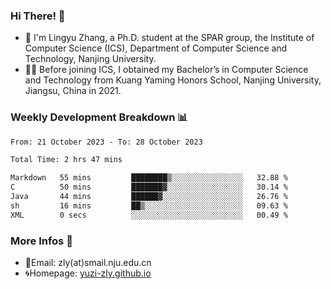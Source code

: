 ### Hi There! 👋 
- 🐳 I'm Lingyu Zhang, a Ph.D. student at the SPAR group, the Institute of Computer Science (ICS), Department of Computer Science and Technology, Nanjing University.
- 🧑‍🎓 Before joining ICS, I obtained my Bachelor’s in Computer Science and Technology from Kuang Yaming Honors School, Nanjing University, Jiangsu, China in 2021.

### Weekly Development Breakdown :bar_chart:

<!--START_SECTION:waka-->

```txt
From: 21 October 2023 - To: 28 October 2023

Total Time: 2 hrs 47 mins

Markdown   55 mins         ████████▒░░░░░░░░░░░░░░░░   32.88 %
C          50 mins         ███████▓░░░░░░░░░░░░░░░░░   30.14 %
Java       44 mins         ██████▓░░░░░░░░░░░░░░░░░░   26.76 %
sh         16 mins         ██▒░░░░░░░░░░░░░░░░░░░░░░   09.63 %
XML        0 secs          ░░░░░░░░░░░░░░░░░░░░░░░░░   00.49 %
```

<!--END_SECTION:waka-->

<!--
### Github Contributions :octocat:

![](https://raw.githubusercontent.com/yuzi-zly/yuzi-zly/output/github-contribution-grid-snake.svg)              
-->

### More Infos 📖

- 📧Email: zly(at)smail.nju.edu.cn
- 🌀Homepage: [yuzi-zly.github.io](https://yuzi-zly.github.io/)
